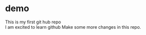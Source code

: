 # demo
This is my first git hub repo
<br>
I am excited to learn github
Make some more changes in this repo.
